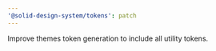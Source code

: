 ```yaml
---
'@solid-design-system/tokens': patch
---
```


Improve themes token generation to include all utility tokens.
